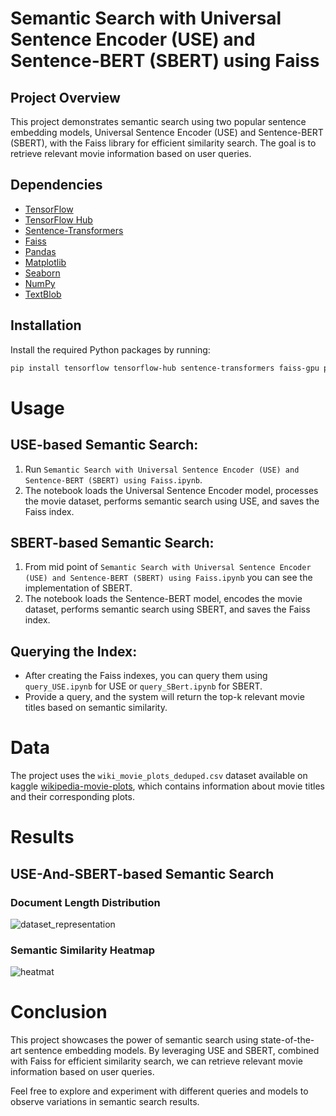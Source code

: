 # Semantic Search with Universal Sentence Encoder (USE) and Sentence-BERT (SBERT) using Faiss

## Project Overview

This project demonstrates semantic search using two popular sentence embedding models, Universal Sentence Encoder (USE) and Sentence-BERT (SBERT), with the Faiss library for efficient similarity search. The goal is to retrieve relevant movie information based on user queries.

## Dependencies

- [TensorFlow](https://www.tensorflow.org/)
- [TensorFlow Hub](https://www.tensorflow.org/hub)
- [Sentence-Transformers](https://www.sbert.net/)
- [Faiss](https://github.com/facebookresearch/faiss)
- [Pandas](https://pandas.pydata.org/)
- [Matplotlib](https://matplotlib.org/)
- [Seaborn](https://seaborn.pydata.org/)
- [NumPy](https://numpy.org/)
- [TextBlob](https://textblob.readthedocs.io/)

## Installation

Install the required Python packages by running:

```bash
pip install tensorflow tensorflow-hub sentence-transformers faiss-gpu pandas matplotlib seaborn numpy textblob
```

# Usage

## USE-based Semantic Search:

1. Run `Semantic Search with Universal Sentence Encoder (USE) and Sentence-BERT (SBERT) using Faiss.ipynb`.
2. The notebook loads the Universal Sentence Encoder model, processes the movie dataset, performs semantic search using USE, and saves the Faiss index.

## SBERT-based Semantic Search:
1. From mid point of `Semantic Search with Universal Sentence Encoder (USE) and Sentence-BERT (SBERT) using Faiss.ipynb` you can see the implementation of SBERT.
2. The notebook loads the Sentence-BERT model, encodes the movie dataset, performs semantic search using SBERT, and saves the Faiss index.

## Querying the Index:

- After creating the Faiss indexes, you can query them using `query_USE.ipynb` for USE or `query_SBert.ipynb` for SBERT.
- Provide a query, and the system will return the top-k relevant movie titles based on semantic similarity.

# Data

The project uses the `wiki_movie_plots_deduped.csv` dataset available on kaggle [wikipedia-movie-plots](https://www.kaggle.com/datasets/jrobischon/wikipedia-movie-plots), which contains information about movie titles and their corresponding plots.

# Results

## USE-And-SBERT-based Semantic Search

### Document Length Distribution

![dataset_representation](https://github.com/abhishek00i/USE-SBERT-semantic-search/assets/84246270/c9f5e45d-1dfb-4cf5-8c19-db9075ed75a2)

### Semantic Similarity Heatmap

![heatmat](https://github.com/abhishek00i/USE-SBERT-semantic-search/assets/84246270/450bdd78-0ad1-4700-adb3-35ac7be735ba)


# Conclusion

This project showcases the power of semantic search using state-of-the-art sentence embedding models. By leveraging USE and SBERT, combined with Faiss for efficient similarity search, we can retrieve relevant movie information based on user queries.

Feel free to explore and experiment with different queries and models to observe variations in semantic search results.
